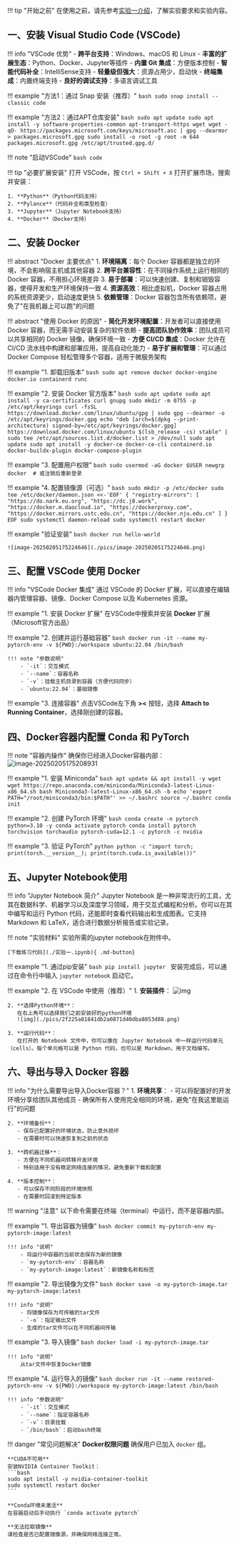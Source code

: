 !!! tip "开始之前"
    在使用之前，请先参考[实验一介绍](./实验一介绍.md)，了解实验要求和实验内容。

## 一、安装 Visual Studio Code (VSCode)

!!! info "VSCode 优势"
    - **跨平台支持**：Windows、macOS 和 Linux
    - **丰富的扩展生态**：Python、Docker、Jupyter等插件
    - **内置 Git 集成**：方便版本控制
    - **智能代码补全**：IntelliSense支持
    - **轻量级但强大**：资源占用少，启动快
    - **终端集成**：内置终端支持
    - **良好的调试支持**：多语言调试工具

!!! example "方法1：通过 Snap 安装（推荐）"
    ```bash
    sudo snap install --classic code
    ```

!!! example "方法2：通过APT仓库安装"
    ```bash
    sudo apt update
    sudo apt install -y software-properties-common apt-transport-https wget
    wget -qO- https://packages.microsoft.com/keys/microsoft.asc | gpg --dearmor > packages.microsoft.gpg
    sudo install -o root -g root -m 644 packages.microsoft.gpg /etc/apt/trusted.gpg.d/
    ```

!!! note "启动VSCode"
    ```bash
    code
    ```

!!! tip "必要扩展安装"
    打开 VSCode，按 `Ctrl + Shift + X` 打开扩展市场，搜索并安装：

    1. **Python**（Python代码支持）
    2. **Pylance**（代码补全和类型检查）
    3. **Jupyter**（Jupyter Notebook支持）
    4. **Docker**（Docker支持）

## 二、安装 Docker

!!! abstract "Docker 主要优点"
    1. **环境隔离**：每个 Docker 容器都是独立的环境，不会影响宿主机或其他容器
    2. **跨平台兼容性**：在不同操作系统上运行相同的 Docker 容器，不用担心环境差异
    3. **易于部署**：可以快速创建、复制和销毁容器，使得开发和生产环境保持一致
    4. **资源高效**：相比虚拟机，Docker 容器占用的系统资源更少，启动速度更快
    5. **依赖管理**：Docker 容器包含所有依赖项，避免了"在我机器上可以跑"的问题

!!! abstract "使用 Docker 的原因"
    - **简化开发环境配置**：开发者可以直接使用 Docker 容器，而无需手动安装复杂的软件依赖
    - **提高团队协作效率**：团队成员可以共享相同的 Docker 镜像，确保环境一致
    - **方便 CI/CD 集成**：Docker 允许在 CI/CD 流水线中构建和部署应用，提高自动化能力
    - **易于扩展和管理**：可以通过 Docker Compose 轻松管理多个容器，适用于微服务架构

!!! example "1. 卸载旧版本"
    ```bash
    sudo apt remove docker docker-engine docker.io containerd runc
    ```

!!! example "2. 安装 Docker 官方版本"
    ```bash
    sudo apt update
    sudo apt install -y ca-certificates curl gnupg
    sudo mkdir -m 0755 -p /etc/apt/keyrings
    curl -fsSL https://download.docker.com/linux/ubuntu/gpg | sudo gpg --dearmor -o /etc/apt/keyrings/docker.gpg
    echo "deb [arch=$(dpkg --print-architecture) signed-by=/etc/apt/keyrings/docker.gpg] https://download.docker.com/linux/ubuntu $(lsb_release -cs) stable" | sudo tee /etc/apt/sources.list.d/docker.list > /dev/null
    sudo apt update
    sudo apt install -y docker-ce docker-ce-cli containerd.io docker-buildx-plugin docker-compose-plugin
    ```

!!! example "3. 配置用户权限"
    ```bash
    sudo usermod -aG docker $USER
    newgrp docker  # 或注销后重新登录
    ```

!!! example "4. 配置镜像源（可选）"
    ```bash
    sudo mkdir -p /etc/docker
    sudo tee /etc/docker/daemon.json <<-'EOF'
    {
        "registry-mirrors": [
            "https://do.nark.eu.org",
            "https://dc.j8.work",
            "https://docker.m.daocloud.io",
            "https://dockerproxy.com",
            "https://docker.mirrors.ustc.edu.cn",
            "https://docker.nju.edu.cn"
        ]
    }
    EOF
    sudo systemctl daemon-reload
    sudo systemctl restart docker
    ```

!!! example "验证安装"
    ```bash
    docker run hello-world
    ```

    ![image-20250205175224646](./pics/image-20250205175224646.png)

## 三、配置 VSCode 使用 Docker

!!! info "VSCode Docker 集成"
    通过 VSCode 的 Docker 扩展，可以直接在编辑器内管理容器、镜像、Docker Compose 以及 Kubernetes 资源。

!!! example "1. 安装 Docker 扩展"
    在VSCode中搜索并安装 **Docker** 扩展（Microsoft官方出品）

!!! example "2. 创建并运行基础容器"
    ```bash
    docker run -it --name my-pytorch-env -v ${PWD}:/workspace ubuntu:22.04 /bin/bash
    ```

    !!! note "参数说明"
        - `-it`：交互模式
        - `--name`：容器名称
        - `-v`：挂载主机目录到容器（方便代码同步）
        - `ubuntu:22.04`：基础镜像

!!! example "3. 连接容器"
    点击VSCode左下角 **><** 按钮，选择 **Attach to Running Container**，选择刚创建的容器。

## 四、Docker容器内配置 Conda 和 PyTorch

!!! note "容器内操作"
    确保你已经进入Docker容器内部：
    ![image-20250205175208931](./pics/image-20250205175208931.png)

!!! example "1. 安装 Miniconda"
    ```bash
    apt update && apt install -y wget
    wget https://repo.anaconda.com/miniconda/Miniconda3-latest-Linux-x86_64.sh
    bash Miniconda3-latest-Linux-x86_64.sh -b
    echo 'export PATH="/root/miniconda3/bin:$PATH"' >> ~/.bashrc
    source ~/.bashrc
    conda init
    ```

!!! example "2. 创建 PyTorch 环境"
    ```bash
    conda create -n pytorch python=3.10 -y
    conda activate pytorch
    conda install pytorch torchvision torchaudio pytorch-cuda=12.1 -c pytorch -c nvidia
    ```

!!! example "3. 验证 PyTorch"
    ```python
    python -c "import torch; print(torch.__version__); print(torch.cuda.is_available())"
    ```

## 五、Jupyter Notebook使用

!!! info "Jupyter Notebook 简介"
    Jupyter Notebook 是一种非常流行的工具，尤其在数据科学、机器学习以及深度学习领域，用于交互式编程和分析。你可以在其中编写和运行 Python 代码，还能即时查看代码输出和生成图表。它支持 Markdown 和 LaTeX，适合进行数据分析报告或实验记录。

!!! note "实验材料"
    实验所需的jupyter notebook在附件中。

    [下载练习代码](./实验一.ipynb){ .md-button}

!!! example "1. 通过pip安装"
    ```bash
    pip install jupyter
    ```
    安装完成后，可以通过在命令行中输入 `jupyter notebook` 启动它。

!!! example "2. 在 VSCode 中使用（推荐）"
    1. **安装插件**：
       ![img](./pics/0129965dd777b94539bb47d1500c088a.png)

    2. **选择Python环境**：
       在右上角可以选择我们之前安装好的python环境
       ![img](./pics/2f225a81841db2a0871d40dba8853d88.png)

    3. **运行代码**：
       在打开的 Notebook 文件中，你可以像在 Jupyter Notebook 中一样运行代码单元（cells）。每个单元格可以是 Python 代码，也可以是 Markdown，用于文档编写。

## 六、导出与导入 Docker 容器
!!! info "为什么需要导出导入Docker容器？"
    1. **环境共享**：
       - 可以将配置好的开发环境分享给团队其他成员
       - 确保所有人使用完全相同的环境，避免"在我这里能运行"的问题
    
    2. **环境备份**：
       - 保存已配置好的环境状态，防止意外损坏
       - 在需要时可以快速恢复到之前的状态
    
    3. **跨机器迁移**：
       - 方便在不同机器间转移开发环境
       - 特别适用于没有稳定网络连接的情况，避免重新下载和配置
    
    4. **版本控制**：
       - 可以保存不同阶段的环境快照
       - 在需要时回滚到特定版本
    

!!! warning "注意"
    以下命令需要在终端（terminal）中运行，而不是容器内部。

!!! example "1. 导出容器为镜像"
    ```bash
    docker commit my-pytorch-env my-pytorch-image:latest
    ```
    
    !!! info "说明"
        - 将运行中容器的当前状态保存为新的镜像
        - `my-pytorch-env`：容器名称
        - `my-pytorch-image:latest`：新镜像名称和标签

!!! example "2. 导出镜像为文件"
    ```bash
    docker save -o my-pytorch-image.tar my-pytorch-image:latest
    ```
    
    !!! info "说明"
        - 将镜像保存为可传输的tar文件
        - `-o`：指定输出文件
        - 生成的tar文件可以在不同机器间传输

!!! example "3. 导入镜像"
    ```bash
    docker load -i my-pytorch-image.tar
    ```
    
    !!! info "说明"
        从tar文件中恢复Docker镜像

!!! example "4. 运行导入的镜像"
    ```bash
    docker run -it --name restored-pytorch-env -v ${PWD}:/workspace my-pytorch-image:latest /bin/bash
    ```
    
    !!! info "参数说明"
        - `-it`：交互模式
        - `--name`：指定容器名称
        - `-v`：目录挂载
        - `/bin/bash`：启动bash终端

!!! danger "常见问题解决"
    **Docker权限问题**
    确保用户已加入 `docker` 组。

    **CUDA不可用**
    安装NVIDIA Container Toolkit：
    ```bash
    sudo apt install -y nvidia-container-toolkit
    sudo systemctl restart docker
    ```

    **Conda环境未激活**
    在容器启动后手动执行 `conda activate pytorch`

    **无法拉取镜像**
    请检查是否已配置镜像源，并确保网络连接正常。